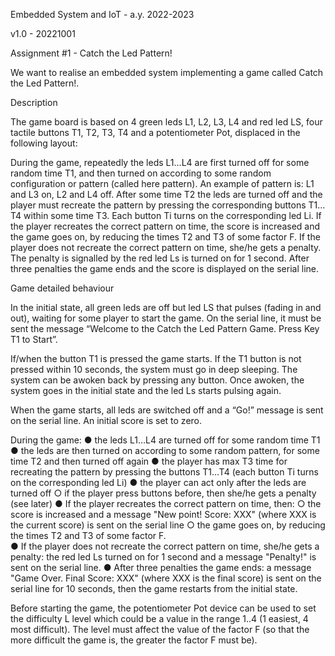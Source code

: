 Embedded System and IoT  - a.y. 2022-2023

v1.0 - 20221001

Assignment #1 - Catch the Led Pattern!

We want to realise an embedded system implementing a game called Catch the Led Pattern!. 

Description 

The game board is based on 4 green leds L1, L2, L3, L4 and red led LS, four tactile buttons T1, T2, T3, T4 and a potentiometer Pot, displaced in the following layout:

 

During the game, repeatedly the leds L1…L4 are first turned off for some random time T1, and then turned on according to some random configuration or pattern (called here pattern). An example of pattern is:  L1 and L3 on, L2 and L4 off. After some  time T2  the leds are turned off and the player must recreate the pattern by pressing the corresponding buttons T1…T4 within some time T3. Each button Ti turns on the corresponding led Li. If the player recreates the correct pattern on time, the score is increased and the game goes on, by reducing the times T2 and T3 of some factor F.  If the player does not recreate the correct pattern on time,  she/he gets a penalty. The penalty is signalled by the red led Ls is turned on for 1 second. After three penalties the game ends and the score is displayed on the serial line. 

Game detailed behaviour 

In the initial state, all green leds are off but led LS that pulses (fading in and out), waiting for some player to start the game. On the serial line, it must be sent the message “Welcome to the Catch the Led Pattern Game. Press Key T1 to Start”. 

If/when the button T1 is pressed the game starts.  If the T1 button is not pressed within 10 seconds, the system must go in deep sleeping. The system can be awoken back  by pressing any button. Once awoken, the system goes in the initial state and the led Ls starts pulsing again. 
 
When the game starts, all leds are switched off and a “Go!” message is sent on the serial line. An initial score is set to zero.

During the game:
●	the leds L1…L4 are turned off for some random time T1 
●	the leds are then turned on according to some  random pattern, for some time T2 and then turned off again 
●	the player has max T3 time for recreating the pattern by pressing the buttons T1…T4 (each button Ti turns on the corresponding led Li)
●	the player can act only after the leds are turned off
○	if the player press buttons before, then she/he gets a penalty (see later)
●	If the player recreates the correct pattern on time, then:
○	the score is increased and a message "New point! Score: XXX" (where XXX is the current score) is sent on the serial line
○	the game goes on, by reducing the times T2 and T3 of some factor F.  
●	If the player does not recreate the correct pattern on time,  she/he gets a penalty: the red led Ls turned on for 1 second and a message "Penalty!" is sent on the serial line. 
●	After three penalties the game ends: a message "Game Over. Final Score: XXX" (where XXX is the final score) is sent on the serial line for 10 seconds, then the game restarts from the initial state.

Before starting the game, the potentiometer Pot device can be used to set the difficulty L level  which could be a value in the range 1..4 (1 easiest, 4 most difficult). The level must affect the value of the factor F (so that the more difficult the game is, the greater the factor F must be). 
